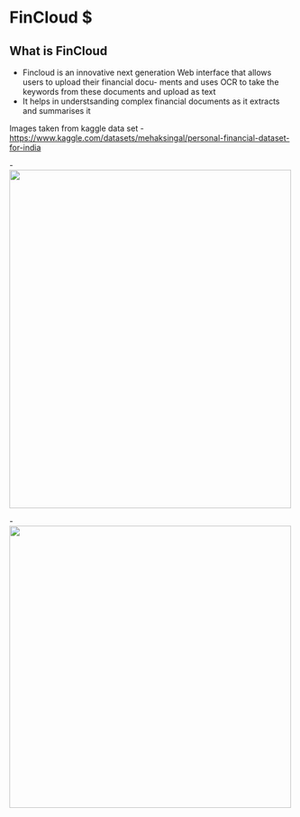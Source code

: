 # FinCloud $
## What is FinCloud
- Fincloud is an innovative next generation Web interface that allows users to upload their financial docu- ments and uses OCR to take the keywords from these documents and upload as text
- It helps in understsanding complex financial documents as it extracts and summarises it

Images taken from kaggle data set
-https://www.kaggle.com/datasets/mehaksingal/personal-financial-dataset-for-india

-<img src="https://github.com/user-attachments/assets/7ab62621-faac-4580-8dd5-56f0acf53c01" width="500" height="600">

-<img src="https://github.com/user-attachments/assets/d3ab7c79-3e4c-44e1-b2f5-d6656f8f385c" width="500" height="500">

